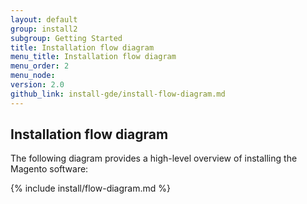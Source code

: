 ```yaml
---
layout: default
group: install2
subgroup: Getting Started
title: Installation flow diagram
menu_title: Installation flow diagram
menu_order: 2
menu_node: 
version: 2.0
github_link: install-gde/install-flow-diagram.md
---
```


## Installation flow diagram
The following diagram provides a high-level overview of installing the Magento software:

{% include install/flow-diagram.md %}